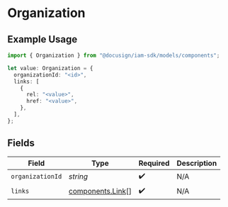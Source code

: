 # Organization

## Example Usage

```typescript
import { Organization } from "@docusign/iam-sdk/models/components";

let value: Organization = {
  organizationId: "<id>",
  links: [
    {
      rel: "<value>",
      href: "<value>",
    },
  ],
};
```

## Fields

| Field                                                | Type                                                 | Required                                             | Description                                          |
| ---------------------------------------------------- | ---------------------------------------------------- | ---------------------------------------------------- | ---------------------------------------------------- |
| `organizationId`                                     | *string*                                             | :heavy_check_mark:                                   | N/A                                                  |
| `links`                                              | [components.Link](../../models/components/link.md)[] | :heavy_check_mark:                                   | N/A                                                  |